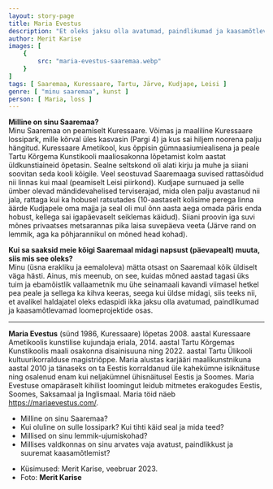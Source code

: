 ```yaml
---
layout: story-page
title: Maria Evestus
description: "Et oleks jaksu olla avatumad, paindlikumad ja kaasamõtlevamad loomeprojektide osas."
author: Merit Karise
images: [
    {
        src: "maria-evestus-saaremaa.webp"
    }
]
tags: [ Saaremaa, Kuressaare, Tartu, Järve, Kudjape, Leisi ]
genre: [ "minu saaremaa", kunst ]
person: [ Maria, loss ]
---
```


<!-- # {{$doc.title}} -->

**Milline on sinu Saaremaa?** \
Minu Saaremaa on peamiselt Kuressaare. Võimas ja maaliline Kuressaare lossipark, mille kõrval üles kasvasin (Pargi 4) ja kus sai hiljem noorena palju hängitud. Kuressaare Ametikool, kus õppisin gümnaasiumiealisena ja peale Tartu Kõrgema Kunstikooli maaliosakonna lõpetamist kolm aastat üldkunstiaineid õpetasin. Sealne seltskond oli alati kirju ja muhe ja siiani soovitan seda kooli kõigile. Veel seostuvad  Saaremaaga suvised rattasõidud nii linnas kui maal (peamiselt Leisi piirkond). Kudjape surnuaed ja selle ümber olevad mändidevahelised terviserajad, mida olen palju avastanud nii jala, rattaga kui ka hobusel ratsutades (10-aastaselt kolisime perega linna äärde Kudjapele oma majja ja seal oli mul õnn aasta aega omada päris enda hobust, kellega sai igapäevaselt seiklemas käidud). Siiani proovin iga suvi mõnes privaatses metsarannas pika laisa suvepäeva veeta (Järve rand on lemmik, aga ka põhjarannikul on mõned head kohad).

**Kui sa saaksid meie kõigi Saaremaal midagi napsust (päevapealt) muuta, siis mis see oleks?** \
Minu (üsna erakliku ja eemaloleva) mätta otsast on Saaremaal kõik üldiselt väga hästi. Ainus, mis meenub, on see, kuidas mõned aastad tagasi üks tuim ja ebamõistlik vallaametnik mu ühe seinamaali kavandi viimasel hetkel pea peale ja sellega ka kihva keeras, seega kui üldse midagi, siis teeks nii, et avalikel haldajatel oleks edaspidi ikka jaksu olla avatumad, paindlikumad ja kaasamõtlevamad loomeprojektide osas.

* * *

**Maria Evestus** (sünd 1986, Kuressaare) lõpetas  2008. aastal Kuressaare Ametikoolis kunstilise kujundaja eriala, 2014. aastal Tartu Kõrgemas Kunstikoolis maali osakonna disainisuuna ning 2022. aastal Tartu Ülikooli kultuurikorralduse magistriõppe. Maria alustas karjääri maalikunstnikuna aastal 2010 ja tänaseks on ta Eestis korraldanud üle kahekümne isiknäituse ning osalenud enam kui neljakümnel ühisnäitusel Eestis ja Soomes. Maria Evestuse omapäraselt kihilist loomingut leidub mitmetes erakogudes Eestis, Soomes, Saksamaal ja Inglismaal. Maria töid näeb https://mariaevestus.com/.

<story-author :author="author"></story-author>

<details-wrapper summary="Mis mõtted tekkisid?">

- Milline on sinu Saaremaa?
- Kui oluline on sulle lossipark? Kui tihti käid seal ja mida teed?
- Millised on sinu lemmik-ujumiskohad?
- Millises valdkonnas on sinu arvates vaja avatust, paindlikkust ja suuremat kaasamõtlemist?

</details-wrapper>

<details-wrapper summary="Allikad" class="text-sm" icon="icon-park-outline:document-folder">

- Küsimused: Merit Karise, veebruar 2023.
- Foto: **Merit Karise**

</details-wrapper>
